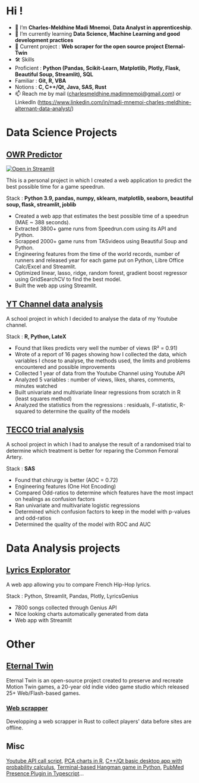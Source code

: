 # Hi !

* 👋 I’m **Charles-Meldhine Madi Mnemoi**, **Data Analyst in apprenticeship**.
* 🌱 I’m currently learning **Data Science, Machine Learning and good development practices**
* 💞️ Current project : **Web scraper for the open source project Eternal-Twin**
* 🛠️ Skills 
* Proficient :  **Python (Pandas, Scikit-Learn, Matplotlib, Plotly, Flask, Beautiful Soup, Streamlit), SQL** 
* Familiar : **Git, R, VBA** 
* Notions : **C, C++/Qt, Java, SAS, Rust** 
* 📫 Reach me by mail (charlesmeldhine.madimnemoi@gmail.com) or LinkedIn (https://www.linkedin.com/in/madi-mnemoi-charles-meldhine-alternant-data-analyst/)

# Data Science Projects

## [OWR Predictor](https://github.com/cmmm976/OWREstimator)
[![Open in Streamlit](https://static.streamlit.io/badges/streamlit_badge_black_white.svg)](https://bit.ly/TASPredictor)

This is a personal project in which I created a web application to predict the best possible time for a game speedrun.

Stack : **Python 3.9, pandas, numpy, sklearn, matplotlib, seaborn, beautiful soup, flask, streamlit, joblib**

* Created a web app that estimates the best possible time of a speedrun (MAE ~ 388 seconds).
* Extracted 3800+ game runs from Speedrun.com using its API and Python.
* Scrapped 2000+ game runs from TASvideos using Beautiful Soup and Python.
* Engineering features from the time of the world records, number of runners and released year for each game put on Python, Libre Office Calc/Excel and Streamlit.
* Optimized linear, lasso, ridge, random forest, gradient boost regressor using GridSearchCV to find the best model.
* Built the web app using Streamlit.

## [YT Channel data analysis](https://github.com/cmmm976/LinearRegressionsYTChannel)

A school project in which I decided to analyse the data of my Youtube channel.

Stack : **R, Python, LateX**

* Found that likes predicts very well the number of views (R² = 0.91)
* Wrote of a report of 16 pages showing how I collected the data, which variables I chose to analyse, the methods used, the limits and problems encountered and possible improvements
* Collected 1 year of data from the Youtube Channel using Youtube API
* Analyzed 5 variables : number of views, likes, shares, comments, minutes watched
* Built univariate and multivariate linear regressions from scratch in R (least squares method)
* Analyzed the statistics from the regressions : residuals, F-statistic, R-squared to determine the quality of the models

## [TECCO trial analysis](https://github.com/cmmm976/EtudeDeCas)

A school project in which I had to analyse the result of a randomised trial to determine which treatment is better for reparing the Common Femoral Artery.

Stack : **SAS**

* Found that chirurgy is better (AOC = 0.72)
* Engineering features (One Hot Encoding)
* Compared Odd-ratios to determine which features have the most impact on healings as confusion factors
* Ran univariate and multivariate logistic regressions
* Determined which confusion factors to keep in the model with p-values and odd-ratios
* Determined the quality of the model with ROC and AUC

# Data Analysis projects

## [Lyrics Explorator](https://github.com/cmmm976/LyricsExplorator)

A web app allowing you to compare French Hip-Hop lyrics.

Stack : Python, Streamlit, Pandas, Plotly, LyricsGenius

* 7800 songs collected through Genius API
* Nice looking charts automatically generated from data
* Web app with Streamlit

# Other

## [Eternal Twin](https://github.com/cmmm976/Eternal-Twin)

Eternal Twin is an open-source project created to preserve and recreate Motion Twin games, a 20-year old indie video game studio which released 25+ Web/Flash-based games.

### [Web scrapper](https://github.com/cmmm976/Eternal-Twin/commits/popotamo-web-scraper?commits=cmmm976)

Developping a web scrapper in Rust to collect players' data before sites are offline.

## Misc

[Youtube API call script](https://github.com/cmmm976/ExtractingDataFromMyYTChannel), [PCA charts in R](https://github.com/cmmm976/APCA), [C++/Qt basic desktop app with probability calculus](https://github.com/cmmm976/KillPredictor), [Terminal-based Hangman game in Python](https://github.com/cmmm976/zPendu), [PubMed Presence Plugin in Typescript](https://github.com/cmmm976/PubMedPreMidPresence)...




<!---
cmmm976/cmmm976 is a ✨ special ✨ repository because its `README.md` (this file) appears on your GitHub profile.
You can click the Preview link to take a look at your changes.
--->
